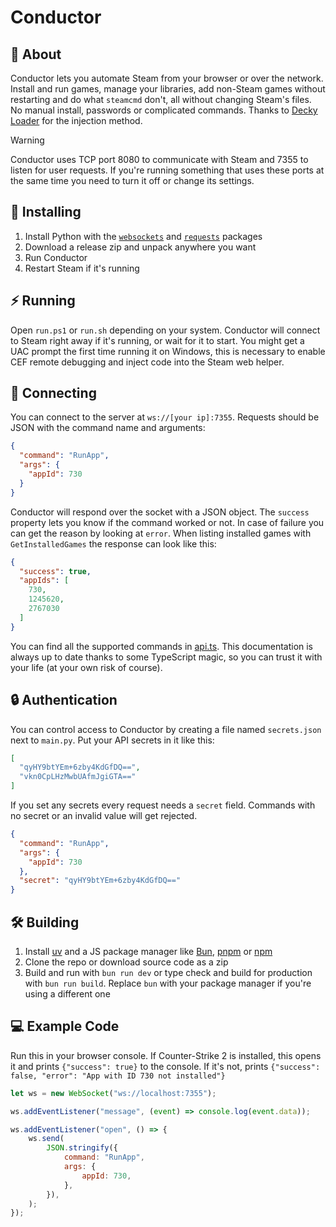 # Conductor

## 📘 About

Conductor lets you automate Steam from your browser or over the network. Install and run games, manage your libraries,
add non-Steam games without restarting and do what `steamcmd` don't, all without changing Steam's files. No manual
install, passwords or complicated commands. Thanks to [Decky Loader](https://github.com/SteamDeckHomebrew/decky-loader)
for the injection method.

> [!WARNING]
> Conductor uses TCP port 8080 to communicate with Steam and 7355 to listen for user requests. If you're running
> something that uses these ports at the same time you need to turn it off or change its settings.

## 💽 Installing

1. Install Python with the [`websockets`](https://pypi.org/project/websockets/) and [
   `requests`](https://pypi.org/project/requests/) packages
2. Download a release zip and unpack anywhere you want
3. Run Conductor
4. Restart Steam if it's running

## ⚡ Running

Open `run.ps1` or `run.sh` depending on your system. Conductor will connect to Steam right away if it's running, or wait
for it to start. You might get a UAC prompt the first time running it on Windows, this is necessary to enable CEF remote
debugging and inject code into the Steam web helper.

## 🔗 Connecting

You can connect to the server at `ws://[your ip]:7355`. Requests should be JSON with the command name and arguments:

```json
{
  "command": "RunApp",
  "args": {
    "appId": 730
  }
}
```

Conductor will respond over the socket with a JSON object. The `success` property lets you know if the command worked or
not. In case of failure you can get the reason by looking at `error`. When listing installed games with
`GetInstalledGames` the response can look like this:

```json
{
  "success": true,
  "appIds": [
    730,
    1245620,
    2767030
  ]
}
```

You can find all the supported commands in [api.ts](src/js/api.ts). This documentation is always up to date thanks
to
some TypeScript magic, so you can trust it with your life (at your own risk of course).

## 🔒 Authentication

You can control access to Conductor by creating a file named `secrets.json` next to `main.py`. Put your API secrets in
it like this:

```json
[
  "qyHY9btYEm+6zby4KdGfDQ==",
  "vkn0CpLHzMwbUAfmJgiGTA=="
]
```

If you set any secrets every request needs a `secret` field. Commands with no secret or an invalid value will get
rejected.

```json
{
  "command": "RunApp",
  "args": {
    "appId": 730
  },
  "secret": "qyHY9btYEm+6zby4KdGfDQ=="
}
```

## 🛠️ Building

1. Install [uv](https://astral.sh/uv) and a JS package manager like [Bun](https://bun.sh), [pnpm](https://pnpm.io)
   or [npm](https://nodejs.org)
2. Clone the repo or download source code as a zip
3. Build and run with `bun run dev` or type check and build for production with `bun run build`. Replace `bun` with your
   package manager if you're using a different one

## 💻 Example Code

Run this in your browser console. If Counter-Strike 2 is installed, this opens it and prints `{"success": true}` to the
console. If it's not, prints `{"success": false, "error": "App with ID 730 not installed"}`

```javascript
let ws = new WebSocket("ws://localhost:7355");

ws.addEventListener("message", (event) => console.log(event.data));

ws.addEventListener("open", () => {
    ws.send(
        JSON.stringify({
            command: "RunApp",
            args: {
                appId: 730,
            },
        }),
    );
});
```
